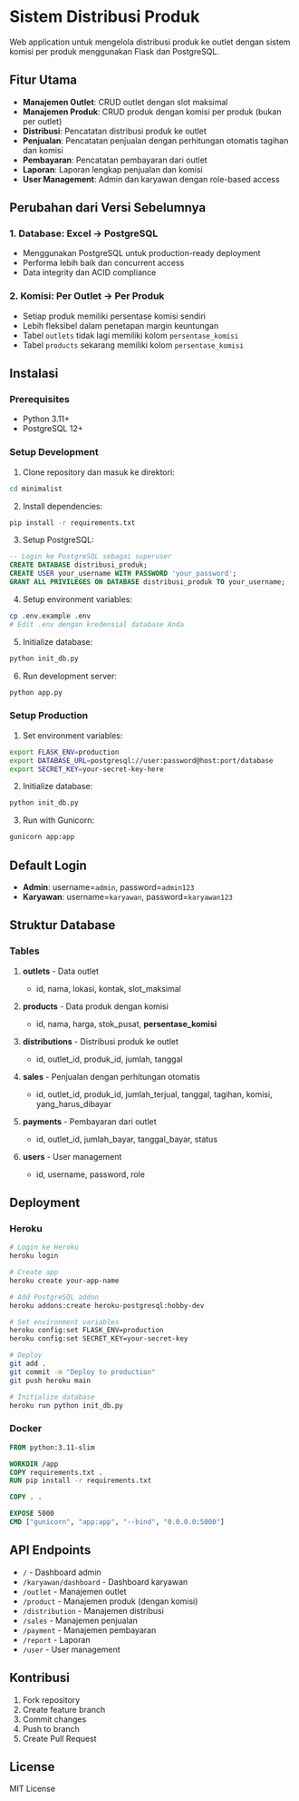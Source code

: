 # Sistem Distribusi Produk

Web application untuk mengelola distribusi produk ke outlet dengan sistem komisi per produk menggunakan Flask dan PostgreSQL.

## Fitur Utama

- **Manajemen Outlet**: CRUD outlet dengan slot maksimal
- **Manajemen Produk**: CRUD produk dengan komisi per produk (bukan per outlet)
- **Distribusi**: Pencatatan distribusi produk ke outlet
- **Penjualan**: Pencatatan penjualan dengan perhitungan otomatis tagihan dan komisi
- **Pembayaran**: Pencatatan pembayaran dari outlet
- **Laporan**: Laporan lengkap penjualan dan komisi
- **User Management**: Admin dan karyawan dengan role-based access

## Perubahan dari Versi Sebelumnya

### 1. Database: Excel → PostgreSQL
- Menggunakan PostgreSQL untuk production-ready deployment
- Performa lebih baik dan concurrent access
- Data integrity dan ACID compliance

### 2. Komisi: Per Outlet → Per Produk
- Setiap produk memiliki persentase komisi sendiri
- Lebih fleksibel dalam penetapan margin keuntungan
- Tabel `outlets` tidak lagi memiliki kolom `persentase_komisi`
- Tabel `products` sekarang memiliki kolom `persentase_komisi`

## Instalasi

### Prerequisites
- Python 3.11+
- PostgreSQL 12+

### Setup Development

1. Clone repository dan masuk ke direktori:
```bash
cd minimalist
```

2. Install dependencies:
```bash
pip install -r requirements.txt
```

3. Setup PostgreSQL:
```sql
-- Login ke PostgreSQL sebagai superuser
CREATE DATABASE distribusi_produk;
CREATE USER your_username WITH PASSWORD 'your_password';
GRANT ALL PRIVILEGES ON DATABASE distribusi_produk TO your_username;
```

4. Setup environment variables:
```bash
cp .env.example .env
# Edit .env dengan kredensial database Anda
```

5. Initialize database:
```bash
python init_db.py
```

6. Run development server:
```bash
python app.py
```

### Setup Production

1. Set environment variables:
```bash
export FLASK_ENV=production
export DATABASE_URL=postgresql://user:password@host:port/database
export SECRET_KEY=your-secret-key-here
```

2. Initialize database:
```bash
python init_db.py
```

3. Run with Gunicorn:
```bash
gunicorn app:app
```

## Default Login

- **Admin**: username=`admin`, password=`admin123`
- **Karyawan**: username=`karyawan`, password=`karyawan123`

## Struktur Database

### Tables

1. **outlets** - Data outlet
   - id, nama, lokasi, kontak, slot_maksimal

2. **products** - Data produk dengan komisi
   - id, nama, harga, stok_pusat, **persentase_komisi**

3. **distributions** - Distribusi produk ke outlet
   - id, outlet_id, produk_id, jumlah, tanggal

4. **sales** - Penjualan dengan perhitungan otomatis
   - id, outlet_id, produk_id, jumlah_terjual, tanggal, tagihan, komisi, yang_harus_dibayar

5. **payments** - Pembayaran dari outlet
   - id, outlet_id, jumlah_bayar, tanggal_bayar, status

6. **users** - User management
   - id, username, password, role

## Deployment

### Heroku
```bash
# Login ke Heroku
heroku login

# Create app
heroku create your-app-name

# Add PostgreSQL addon
heroku addons:create heroku-postgresql:hobby-dev

# Set environment variables
heroku config:set FLASK_ENV=production
heroku config:set SECRET_KEY=your-secret-key

# Deploy
git add .
git commit -m "Deploy to production"
git push heroku main

# Initialize database
heroku run python init_db.py
```

### Docker
```dockerfile
FROM python:3.11-slim

WORKDIR /app
COPY requirements.txt .
RUN pip install -r requirements.txt

COPY . .

EXPOSE 5000
CMD ["gunicorn", "app:app", "--bind", "0.0.0.0:5000"]
```

## API Endpoints

- `/` - Dashboard admin
- `/karyawan/dashboard` - Dashboard karyawan
- `/outlet` - Manajemen outlet
- `/product` - Manajemen produk (dengan komisi)
- `/distribution` - Manajemen distribusi
- `/sales` - Manajemen penjualan
- `/payment` - Manajemen pembayaran
- `/report` - Laporan
- `/user` - User management

## Kontribusi

1. Fork repository
2. Create feature branch
3. Commit changes
4. Push to branch
5. Create Pull Request

## License

MIT License